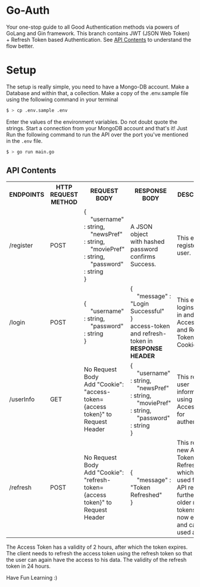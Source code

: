 # Go-Auth
Your one-stop guide to all Good Authentication methods via powers of GoLang and Gin framework. This branch contains JWT (JSON Web Token) + Refresh Token based Authentication. See <a href="https://github.com/am-casper/Go-Auth/tree/jwt#api-contents">API Contents</a> to understand the flow better.

# Setup
The setup is really simple, you need to have a Mongo-DB account. Make a Database and within that, a collection. Make a copy of the .env.sample file using the following command in your terminal
```bash
$ > cp .env.sample .env
```
Enter the values of the environment variables. Do not doubt quote the strings. Start a connection from your MongoDB account and that's it! Just Run the following command to run the API over the port you've mentioned in the `.env` file.
```bash
$ > go run main.go
```

## API Contents

<table>
  <th>ENDPOINTS</th>
  <th>HTTP REQUEST METHOD</th>
  <th>REQUEST BODY</th>
  <th>RESPONSE BODY</th>
  <th>DESCRIPTION</th>
  <tr>
    <td>/register</td>
    <td>POST</td>
    <td>
      {<br>
  &nbsp;&nbsp;&nbsp;&nbsp;"username" : string, <br>
  &nbsp;&nbsp;&nbsp;&nbsp;"newsPref" : string,<br>
  &nbsp;&nbsp;&nbsp;&nbsp;"moviePref" : string,<br>
  &nbsp;&nbsp;&nbsp;&nbsp;"password" : string<br>
}  
    </td>
    <td> A JSON object <br> with hashed password <br> confirms Success.</td>
    <td> This endpoint registers the user.</td>
  </tr>
  <tr>
    <td>/login</td>
    <td>POST</td>
    <td>
      {<br>
  &nbsp;&nbsp;&nbsp;&nbsp;"username" : string, <br>
  &nbsp;&nbsp;&nbsp;&nbsp;"password" : string <br>
}  
    </td>
    <td>
     {<br>
  &nbsp;&nbsp;&nbsp;&nbsp;"message" : "Login Successful" <br>
} <br>
      access-token and refresh-token in <b>RESPONSE HEADER</b>
    </td>
    <td>This endpoint logins the user in and return Access Token and Refresh Token in Cookies.</td>
  </tr>
  <tr>
  <td>/userInfo</td>
  <td>GET</td>
  <td> No Request Body <br> Add "Cookie": "access-token={access token}" to Request Header</td>
<td>
      {<br>
  &nbsp;&nbsp;&nbsp;&nbsp;"username" : string, <br>
  &nbsp;&nbsp;&nbsp;&nbsp;"newsPref" : string,<br>
  &nbsp;&nbsp;&nbsp;&nbsp;"moviePref" : string,<br>
  &nbsp;&nbsp;&nbsp;&nbsp;"password" : string<br>
}  
    </td>
<td>This retrieves user information by using the Access Token for authentication.</td>
  </tr>
  <tr>
  <td>/refresh</td>
  <td>POST</td>
  <td> No Request Body <br> Add "Cookie": "refresh-token={access token}" to Request Header</td>
<td>
      {<br>
  &nbsp;&nbsp;&nbsp;&nbsp;"message" : "Token Refreshed" <br>
}
    </td>
<td>This retrieves new Access Token and Refresh Token which shall be used for any API requests further. The older refresh tokens are now expired and can't be used anymore.</td>
  </tr>
  
</table>

The Access Token has a validity of 2 hours, after which the token expires. The client needs to refresh the access token using the refresh token so that the user can again have the access to his data. The validity of the refresh token in 24 hours. 

Have Fun Learning :)

